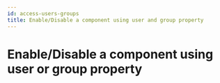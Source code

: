 ```yaml
---
id: access-users-groups
title: Enable/Disable a component using user and group property
---
```


# Enable/Disable a component using user or group property

